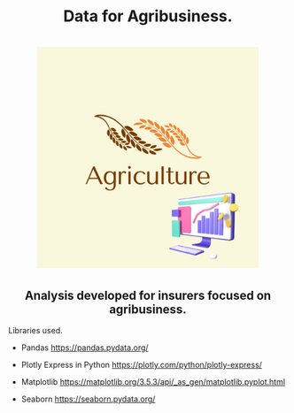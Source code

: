 <h1 align="center">
Data for Agribusiness.
</h1>

<h1 align="center">
<img src= "Agriculture.Logo.png" width="400" height="400" />
</h1>

<h2 align="center">
Analysis developed for insurers focused on agribusiness. 
</h2>

Libraries used.


- Pandas https://pandas.pydata.org/

- Plotly Express in Python https://plotly.com/python/plotly-express/

- Matplotlib https://matplotlib.org/3.5.3/api/_as_gen/matplotlib.pyplot.html

- Seaborn https://seaborn.pydata.org/

